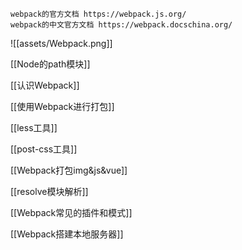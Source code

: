 ```ad-note
webpack的官方文档 https://webpack.js.org/
webpack的中文官方文档 https://webpack.docschina.org/
```


![[assets/Webpack.png]]



[[Node的path模块]]

[[认识Webpack]]

[[使用Webpack进行打包]]

[[less工具]]

[[post-css工具]]

[[Webpack打包img&js&vue]]

[[resolve模块解析]]

[[Webpack常见的插件和模式]]

[[Webpack搭建本地服务器]]



